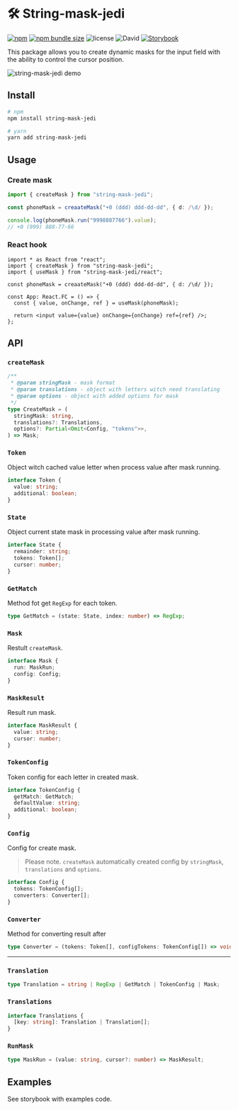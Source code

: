 # 🛠 String-mask-jedi

[![npm](https://img.shields.io/npm/v/use-promise-element?style=flat)](https://www.npmjs.com/package/use-promise-element)
[![npm bundle size](https://img.shields.io/bundlephobia/min/use-promise-element?color=success&label=minified&style=flat)](https://bundlephobia.com/result?p=use-promise-element)
![license](https://img.shields.io/npm/l/use-promise-element?style=flat)
![David](https://img.shields.io/david/EvgenyiFedotov/use-promise-element?style=flat)
[![Storybook](https://cdn.jsdelivr.net/gh/storybookjs/brand@master/badge/badge-storybook.svg)](https://evgenyifedotov.github.io/use-promise-element)

This package allows you to create dynamic masks for the input field with the ability to control the cursor position.

![string-mask-jedi demo]()

## Install

```sh
# npm
npm install string-mask-jedi

# yarn
yarn add string-mask-jedi
```

## Usage

### Create mask

```ts
import { createMask } from "string-mask-jedi";

const phoneMask = creaateMask("+0 (ddd) ddd-dd-dd", { d: /\d/ });

console.log(phoneMask.run("9998887766").value);
// +0 (999) 888-77-66
```

### React hook

```tsx
import * as React from "react";
import { createMask } from "string-mask-jedi";
import { useMask } from "string-mask-jedi/react";

const phoneMask = creaateMask("+0 (ddd) ddd-dd-dd", { d: /\d/ });

const App: React.FC = () => {
  const { value, onChange, ref } = useMask(phoneMask);

  return <input value={value} onChange={onChange} ref={ref} />;
};
```

## API

### `createMask`

```ts
/**
 * @param stringMask - mask format
 * @param translations - object with letters witch need translating
 * @param options - object with added options for mask
 */
type CreateMask = (
  stringMask: string,
  translations?: Translations,
  options?: Partial<Omit<Config, "tokens">>,
) => Mask;
```

### `Token`

Object witch cached value letter when process value after mask running.

```ts
interface Token {
  value: string;
  additional: boolean;
}
```

### `State`

Object current state mask in processing value after mask running.

```ts
interface State {
  remainder: string;
  tokens: Token[];
  cursor: number;
}
```

### `GetMatch`

Method fot get `RegExp` for each token.

```ts
type GetMatch = (state: State, index: number) => RegExp;
```

### `Mask`

Restult `createMask`.

```ts
interface Mask {
  run: MaskRun;
  config: Config;
}
```

### `MaskResult`

Result run mask.

```ts
interface MaskResult {
  value: string;
  cursor: number;
}
```

### `TokenConfig`

Token config for each letter in created mask.

```ts
interface TokenConfig {
  getMatch: GetMatch;
  defaultValue: string;
  additional: boolean;
}
```

### `Config`

Config for create mask.

> Please note. `createMask` automatically created config by `stringMask`, `translations` and `options`.

```ts
interface Config {
  tokens: TokenConfig[];
  converters: Converter[];
}
```

### `Converter`

Method for converting result after

```ts
type Converter = (tokens: Token[], configTokens: TokenConfig[]) => void;
```

---

### `Translation`

```ts
type Translation = string | RegExp | GetMatch | TokenConfig | Mask;
```

### `Translations`

```ts
interface Translations {
  [key: string]: Translation | Translation[];
}
```

### `RunMask`

```ts
type MaskRun = (value: string, cursor?: number) => MaskResult;
```

## Examples

See storybook with examples code.
